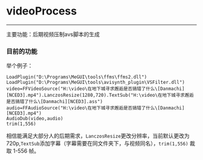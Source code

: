 # videoProcess
---
主要功能：后期视频压制avs脚本的生成
### 目前的功能
举个例子：
```
LoadPlugin("D:\Programs\MeGUI\tools\ffms\ffms2.dll")
LoadPlugin("D:\Programs\MeGUI\tools\avisynth_plugin\VSFilter.dll")
video=FFVideoSource("H:\video\在地下城寻求邂逅是否搞错了什么\[Danmachi][NCED3].mp4").LanczosResize(1280,720).TextSub("H:\video\在地下城寻求邂逅是否搞错了什么\[Danmachi][NCED3].ass")
audio=FFAudioSource("H:\video\在地下城寻求邂逅是否搞错了什么\[Danmachi][NCED3].mp4")
AudioDub(video,audio)
trim(1,556)
```

相信能满足大部分人的后期需求，`LanczosResize`更改分辨率，当前默认更改为720p,`TextSub`添加字幕（字幕需要在同文件夹下，与视频同名），`trim(1,556)` 裁取 1-556 帧。